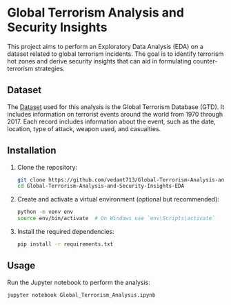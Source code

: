 # Global Terrorism Analysis and Security Insights

This project aims to perform an Exploratory Data Analysis (EDA) on a dataset related to global terrorism incidents. The goal is to identify terrorism hot zones and derive security insights that can aid in formulating counter-terrorism strategies.

## Dataset
The [Dataset](https://bit.ly/2TK5Xn5) used for this analysis is the Global Terrorism Database (GTD). It includes information on terrorist events around the world from 1970 through 2017. Each record includes information about the event, such as the date, location, type of attack, weapon used, and casualties.

## Installation

1. Clone the repository:
    ```sh
    git clone https://github.com/vedant713/Global-Terrorism-Analysis-and-Security-Insights-EDA.git
    cd Global-Terrorism-Analysis-and-Security-Insights-EDA
    ```

2. Create and activate a virtual environment (optional but recommended):
    ```sh
    python -m venv env
    source env/bin/activate  # On Windows use `env\Scripts\activate`
    ```

3. Install the required dependencies:
    ```sh
    pip install -r requirements.txt
    ```

## Usage

Run the Jupyter notebook to perform the analysis:
```sh
jupyter notebook Global_Terrorism_Analysis.ipynb
